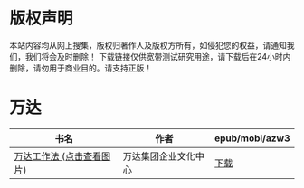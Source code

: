 # 版权声明

本站内容均从网上搜集，版权归著作人及版权方所有，如侵犯您的权益，请通知我们，我们将会及时删除！ 下载链接仅供宽带测试研究用途，请下载后在24小时内删除，请勿用于商业目的。请支持正版！

# 万达

| 书名 | 作者 | epub/mobi/azw3 |
| --- | --- | --- |
| [万达工作法 (点击查看图片)](https://www.dushupai.com/attachment/2024/06/01/7f06c91990384c48.jpg) | 万达集团企业文化中心  | [下载](https://url89.ctfile.com/f/31084289-1357007134-214c77?p=8866) |
